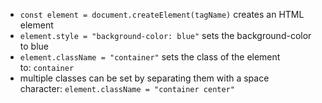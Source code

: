 -   `const element = document.createElement(tagName)` creates an HTML element
-   `element.style = "background-color: blue"` sets the background-color to blue
-   `element.className = "container"` sets the class of the element to: `container`
-   multiple classes can be set by separating them with a space character: `element.className = "container center"`